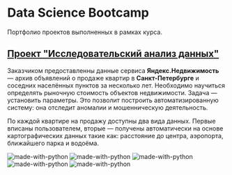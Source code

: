 # Data Science Bootcamp
Портфолио проектов выполненных в рамках курса.
## [Проект "Исследовательский анализ данных"](https://github.com/SuvorinSergey/ya_practicum_data_science/blob/master/real_estate/real_estate_spb.ipynb)

Заказчиком предоставленны данные сервиса **Яндекс.Недвижимость** — архив объявлений о продаже квартир в **Санкт-Петербурге** и соседних населённых пунктов за несколько лет. Необходимо научиться определять рыночную стоимость объектов недвижимости. Задача — установить параметры. Это позволит построить автоматизированную систему: она отследит аномалии и мошенническую деятельность. 

По каждой квартире на продажу доступны два вида данных. Первые вписаны пользователем, вторые — получены автоматически на основе картографических данных такие как: расстояние до центра, аэропорта, ближайшего парка и водоёма.

![made-with-python](https://img.shields.io/badge/PYTHON-V%20-blue)
![made-with-python](https://img.shields.io/badge/JUPYTER-V%20-orange)
![made-with-python](https://img.shields.io/badge/PANDAS-V%20-lightgray)
![made-with-python](https://img.shields.io/badge/NUMPY-V%20-red)
![made-with-python](https://img.shields.io/badge/SEABORN-V%20-brightgreen)

